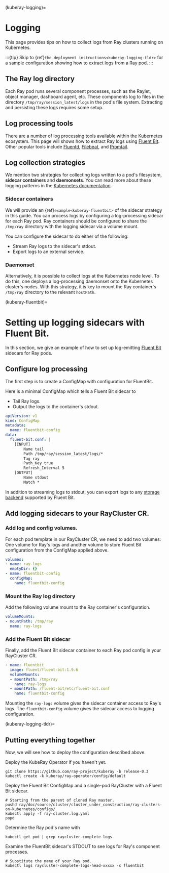 (kuberay-logging)=

# Logging

This page provides tips on how to collect logs from
Ray clusters running on Kubernetes.

:::{tip}
Skip to {ref}`the deployment instructions<kuberay-logging-tldr>`
for a sample configuration showing how to extract logs from a Ray pod.
:::

## The Ray log directory
Each Ray pod runs several component processes, such as the Raylet, object manager, dashboard agent, etc.
These components log to files in the directory `/tmp/ray/session_latest/logs` in the pod's file system.
Extracting and persisting these logs requires some setup.

## Log processing tools
There are a number of log processing tools available within the Kubernetes
ecosystem. This page will shows how to extract Ray logs using [Fluent Bit][FluentBit].
Other popular tools include [Fluentd][Fluentd], [Filebeat][Filebeat], and [Promtail][Promtail].

## Log collection strategies
We mention two strategies for collecting logs written to a pod's filesystem,
**sidecar containers** and **daemonsets**. You can read more about these logging
patterns in the [Kubernetes documentation][KubDoc].

### Sidecar containers
We will provide an {ref}`example<kuberay-fluentbit>` of the sidecar strategy in this guide.
You can process logs by configuring a log-processing sidecar
for each Ray pod. Ray containers should be configured to share the `/tmp/ray`
directory with the logging sidecar via a volume mount.

You can configure the sidecar to do either of the following:
* Stream Ray logs to the sidecar's stdout.
* Export logs to an external service.

### Daemonset
Alternatively, it is possible to collect logs at the Kubernetes node level.
To do this, one deploys a log-processing daemonset onto the Kubernetes cluster's
nodes. With this strategy, it is key to mount
the Ray container's `/tmp/ray` directory to the relevant `hostPath`.

(kuberay-fluentbit)=
# Setting up logging sidecars with Fluent Bit.
In this section, we give an example of how to set up log-emitting
[Fluent Bit][FluentBit] sidecars for Ray pods.

## Configure log processing
The first step is to create a ConfigMap with configuration
for FluentBit.

Here is a minimal ConfigMap which tells a Fluent Bit sidecar to
* Tail Ray logs.
* Output the logs to the container's stdout.
```yaml
apiVersion: v1
kind: ConfigMap
metadata:
  name: fluentbit-config
data:
  fluent-bit.conf: |
    [INPUT]
        Name tail
        Path /tmp/ray/session_latest/logs/*
        Tag ray
        Path_Key true
        Refresh_Interval 5
    [OUTPUT]
        Name stdout
        Match *
```
In addition to streaming logs to stdout, you can export logs to any
[storage backend][FluentBitStorage] supported by Fluent Bit.

## Add logging sidecars to your RayCluster CR.

### Add log and config volumes.
For each pod template in our RayCluster CR, we
need to add two volumes: One volume for Ray's logs
and another volume to store Fluent Bit configuration from the ConfigMap
applied above.
```yaml
volumes:
- name: ray-logs
  emptyDir: {}
- name: fluentbit-config
  configMap:
    name: fluentbit-config
```

### Mount the Ray log directory
Add the following volume mount to the Ray container's configuration.
```yaml
volumeMounts:
- mountPath: /tmp/ray
  name: ray-logs
```

### Add the Fluent Bit sidecar
Finally, add the Fluent Bit sidecar container to each Ray pod config
in your RayCluster CR.
```yaml
- name: fluentbit
  image: fluent/fluent-bit:1.9.6
  volumeMounts:
  - mountPath: /tmp/ray
    name: ray-logs
  - mountPath: /fluent-bit/etc/fluent-bit.conf
    name: fluentbit-config
```
Mounting the `ray-logs` volume gives the sidecar container access to Ray's logs.
The `fluentbit-config` volume gives the sidecar access to logging configuration.

(kuberay-logging-tldr)=
## Putting everything together
Now, we will see how to deploy the configuration described above.

Deploy the KubeRay Operator if you haven't yet.
```shell
git clone https://github.com/ray-project/kuberay -b release-0.3
kubectl create -k kuberay/ray-operator/config/default
```

Deploy the Fluent Bit ConfigMap and a single-pod RayCluster with
a Fluent Bit sidecar.
```shell
# Starting from the parent of cloned Ray master.
pushd ray/doc/source/cluster/cluster_under_construction/ray-clusters-on-kubernetes/configs/
kubectl apply -f ray-cluster.log.yaml
popd
```

Determine the Ray pod's name with
```shell
kubectl get pod | grep raycluster-complete-logs
```

Examine the FluentBit sidecar's STDOUT to see logs for Ray's component processes.
```shell
# Substitute the name of your Ray pod.
kubectl logs raycluster-complete-logs-head-xxxxx -c fluentbit
```

[FluentBit]: https://docs.fluentbit.io/manual
[FluentBitStorage]: https://docs.fluentbit.io/manual
[Filebeat]: https://www.elastic.co/guide/en/beats/filebeat/7.17/index.html
[Fluentd]: https://docs.fluentd.org/
[Promtail]: https://grafana.com/docs/loki/latest/clients/promtail/
[KubDoc]: https://kubernetes.io/docs/concepts/cluster-administration/logging/
